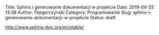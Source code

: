 Title: Sphinx i generowanie dokumentacji w projekcie
Date: 2019-04-25 13:38
Author: filipgorczynski
Category: Programowanie
Slug: sphinx-i-generowanie-dokumentacji-w-projekcie
Status: draft

http://www.sphinx-doc.org/en/stable/
